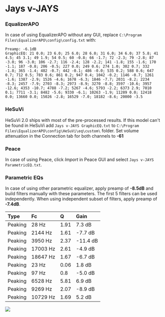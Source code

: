 # Jays v-JAYS

### EqualizerAPO
In case of using EqualizerAPO without any GUI, replace `C:\Program Files\EqualizerAPO\config\config.txt`
with:
```
Preamp: -6.1dB
GraphicEQ: 21 0.0; 23 6.0; 25 6.0; 28 6.0; 31 6.0; 34 6.0; 37 5.8; 41 4.5; 45 3.1; 49 1.9; 54 0.5; 60 -0.8; 66 -1.7; 72 -2.3; 79 -2.8; 87 -3.0; 96 -3.0; 106 -2.7; 116 -2.4; 128 -2.2; 141 -1.8; 155 -1.6; 170 -1.1; 187 -0.8; 206 -0.5; 227 0.0; 249 0.6; 274 1.0; 302 0.7; 332 -1.8; 365 -1.4; 402 -0.7; 442 -0.1; 486 -0.0; 535 0.2; 588 0.6; 647 0.7; 712 0.5; 783 0.6; 861 0.2; 947 0.4; 1042 -0.2; 1146 -0.7; 1261 -1.6; 1387 -2.9; 1526 -4.6; 1678 -6.3; 1846 -7.7; 2031 -8.2; 2234 -8.3; 2457 -7.9; 2703 -8.3; 2973 -8.9; 3270 -8.8; 3597 -10.6; 3957 -12.6; 4353 -10.7; 4788 -7.2; 5267 -4.6; 5793 -2.2; 6373 2.9; 7010 0.1; 7711 -3.1; 8482 -5.6; 9330 -6.1; 10263 -1.9; 11289 0.0; 12418 0.0; 13660 0.0; 15026 -2.8; 16529 -7.0; 18182 -8.6; 20000 -3.5
```

### HeSuVi
HeSuVi 2.0 ships with most of the pre-processed results. If this model can't be found in HeSuVi add
`Jays v-JAYS GraphicEQ.txt` to `C:\Program Files\EqualizerAPO\config\HeSuVi\eq\custom\` folder.
Set volume attenuation in the Connection tab for both channels to **-61**

### Peace
In case of using Peace, click *Import* in Peace GUI and select `Jays v-JAYS ParametricEQ.txt`.

### Parametric EQs
In case of using other parametric equalizer, apply preamp of **-8.5dB** and build filters manually
with these parameters. The first 5 filters can be used independently.
When using independent subset of filters, apply preamp of **-7.4dB**.

| Type    | Fc       |    Q | Gain     |
|:--------|:---------|:-----|:---------|
| Peaking | 28 Hz    | 1.91 | 7.3 dB   |
| Peaking | 2144 Hz  | 1.61 | -7.7 dB  |
| Peaking | 3950 Hz  | 2.37 | -11.4 dB |
| Peaking | 17003 Hz | 2.61 | -4.9 dB  |
| Peaking | 18647 Hz | 1.67 | -6.7 dB  |
| Peaking | 23 Hz    | 0.06 | 1.8 dB   |
| Peaking | 97 Hz    | 0.8  | -5.0 dB  |
| Peaking | 6528 Hz  | 5.81 | 6.9 dB   |
| Peaking | 9269 Hz  | 2.07 | -8.9 dB  |
| Peaking | 10729 Hz | 1.69 | 5.2 dB   |

![](https://raw.githubusercontent.com/jaakkopasanen/AutoEq/master/results/innerfidelity/sbaf-serious/Jays%20v-JAYS/Jays%20v-JAYS.png)